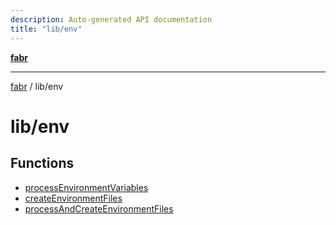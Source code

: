 ```yaml
---
description: Auto-generated API documentation
title: "lib/env"
---
```


[**fabr**](../../README.md)

***

[fabr](../../README.md) / lib/env

# lib/env

## Functions

- [processEnvironmentVariables](functions/processEnvironmentVariables.md)
- [createEnvironmentFiles](functions/createEnvironmentFiles.md)
- [processAndCreateEnvironmentFiles](functions/processAndCreateEnvironmentFiles.md)
